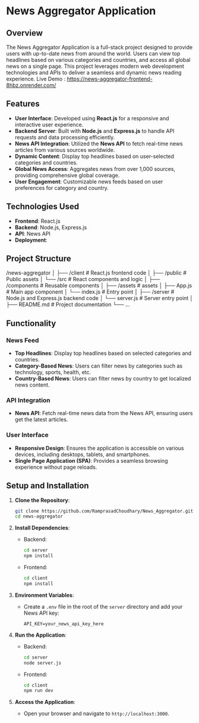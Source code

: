 # News Aggregator Application

## Overview

The News Aggregator Application is a full-stack project designed to provide users with up-to-date news from around the world. Users can view top headlines based on various categories and countries, and access all global news on a single page. This project leverages modern web development technologies and APIs to deliver a seamless and dynamic news reading experience.
Live Demo : https://news-aggregator-frontend-8hbz.onrender.com/

## Features

- **User Interface**: Developed using **React.js** for a responsive and interactive user experience.
- **Backend Server**: Built with **Node.js** and **Express.js** to handle API requests and data processing efficiently.
- **News API Integration**: Utilized the **News API** to fetch real-time news articles from various sources worldwide.
- **Dynamic Content**: Display top headlines based on user-selected categories and countries.
- **Global News Access**: Aggregates news from over 1,000 sources, providing comprehensive global coverage.
- **User Engagement**: Customizable news feeds based on user preferences for category and country.

## Technologies Used

- **Frontend**: React.js
- **Backend**: Node.js, Express.js
- **API**: News API
- **Deployment**: 

## Project Structure

/news-aggregator
│
├── /client # React.js frontend code
│ ├── /public # Public assets
│ └── /src # React components and logic
│    ├── /components # Reusable components
│    ├── /assets # assets 
│ ├── App.js # Main app component
│ └── index.js # Entry point
│
├── /server # Node.js and Express.js backend code
│ └── server.js # Server entry point
│
├── README.md # Project documentation
└── ...


## Functionality

### News Feed
- **Top Headlines**: Display top headlines based on selected categories and countries.
- **Category-Based News**: Users can filter news by categories such as technology, sports, health, etc.
- **Country-Based News**: Users can filter news by country to get localized news content.

### API Integration
- **News API**: Fetch real-time news data from the News API, ensuring users get the latest articles.

### User Interface
- **Responsive Design**: Ensures the application is accessible on various devices, including desktops, tablets, and smartphones.
- **Single Page Application (SPA)**: Provides a seamless browsing experience without page reloads.

## Setup and Installation

1. **Clone the Repository**:
    ```bash
    git clone https://github.com/RamprasadChoudhary/News_Aggregator.git
    cd news-aggregator
    ```

2. **Install Dependencies**:
    - Backend:
      ```bash
      cd server
      npm install
      ```
    - Frontend:
      ```bash
      cd client
      npm install
      ```

3. **Environment Variables**:
    - Create a `.env` file in the root of the `server` directory and add your News API key:
      ```env
      API_KEY=your_news_api_key_here
      ```

4. **Run the Application**:
    - Backend:
      ```bash
      cd server
      node server.js
      ```
    - Frontend:
      ```bash
      cd client
      npm run dev
      ```

5. **Access the Application**:
    - Open your browser and navigate to `http://localhost:3000`.




